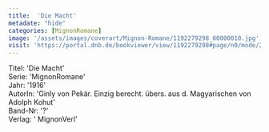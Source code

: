```yaml
---
title:  'Die Macht'
metadate: "hide"
categories: [MignonRomane]
image: '/assets/images/coverart/Mignon-Romane/1192279298_00000010.jpg'
visit: 'https://portal.dnb.de/bookviewer/view/1192279298#page/n0/mode/2up'
---
```

Titel: 'Die Macht' <br>
Serie: 'MignonRomane' <br>
Jahr: '1916' <br>
AutorIn: 'Ginly von Pekär. Einzig berecht. übers. aus d. Magyarischen von Adolph Kohut' <br>
Band-Nr: '?' <br>
Verlag: ' MignonVerl'